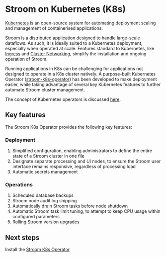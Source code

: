 # Stroom on Kubernetes (K8s)

[Kubernetes](https://kubernetes.io/) is an open-source system for automating deployment scaling and management of containerised applications.

Stroom is a distributed application designed to handle large-scale dataflows.
As such, it is ideally suited to a Kubernetes deployment, especially when operated at scale.
Features standard to Kubernetes, like [Ingress](https://kubernetes.io/docs/concepts/services-networking/ingress/) and [Cluster Networking](https://kubernetes.io/docs/concepts/cluster-administration/networking/), 
simplify the installation and ongoing operation of Stroom.

Running applications in K8s can be challenging for applications not designed to operate in a K8s cluster natively.
A purpose-built Kubernetes Operator ([stroom-k8s-operator](https://github.com/p-kimberley/stroom-k8s-operator)) has been
developed to make deployment easier, while taking advantage of several key Kubernetes features to further automate Stroom cluster management.

The concept of Kubernetes operators is discussed [here](https://kubernetes.io/docs/concepts/extend-kubernetes/operator/).

## Key features

The Stroom K8s Operator provides the following key features:

### Deployment

1. Simplified configuration, enabling administrators to define the entire state of a Stroom cluster in one file
1. Designate separate processing and UI nodes, to ensure the Stroom user interface remains responsive, regardless of processing load
1. Automatic secrets management

### Operations

1. Scheduled database backups
1. Stroom node audit log shipping
1. Automatically drain Stroom tasks before node shutdown
1. Automatic Stroom task limit tuning, to attempt to keep CPU usage within configured parameters
1. Rolling Stroom version upgrades

## Next steps

Install the [Stroom K8s Operator](install-operator.md)